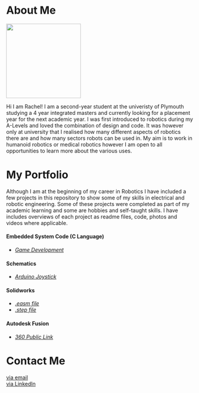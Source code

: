 # About Me

<img src="https://avatars.githubusercontent.com/u/74239304?s=460&u=567d099dca84ff35d56d2610422d12956dcb06e4&v=4" width="200">

Hi I am Rachel! I am a second-year student at the univeristy of Plymouth studying a 4 year integrated masters and currently looking for a placement year for the next academic year. I was first introduced to robotics during my A-Levels and loved the combination of design and code. It was however only at university that I realised how many different aspects of robotics there are and how many sectors robots can be used in. My aim is to work in humanoid robotics or medical robotics however I am open to all opportunities to learn more about the various uses.

# My Portfolio

Although I am at the beginning of my career in Robotics I have included a few projects in this repository to show some of my skills in electrical and robotic engineering. 
Some of these projects were completed as part of my academic learning and some are hobbies and self-taught skills. I have includes overviews of each project as readme files, code, photos and videos where applicable.

####  Embedded System Code (C Language)
  - [*Game Development*](https://github.com/chellij/RIJ-Portfolio/blob/master/1.%20Embedded%20Systems%20-%20Game%20Dev/source/main.c)

#### Schematics
  - [*Arduino Joystick*](https://github.com/chellij/RIJ-Portfolio/blob/master/2.%20Arduino%20Joystick%20Programming/Schematic.png) 

#### Solidworks
  - *[.easm file](https://github.com/chellij/RIJ-Portfolio/blob/master/3.%20Buggy%20Project/Chassis%20Assembly2.EASM)*
  - *[.step file](https://github.com/chellij/RIJ-Portfolio/blob/master/3.%20Buggy%20Project/Chassis%20Assembly2.STEP)*

#### Autodesk Fusion
  - *[360 Public Link](https://students5859.autodesk360.com/g/shares/SH56a43QTfd62c1cd968c333b426d042c16f)*

# Contact Me

[via email](mailto:rachel.ireland-jones@students.plymouth.ac.uk)<br>
[via LinkedIn](https://www.linkedin.com/in/rachel-ireland-jones/)
